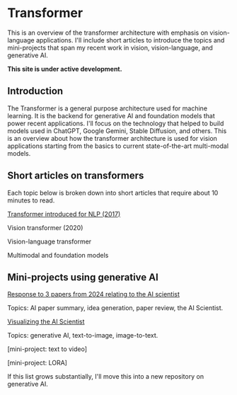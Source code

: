 # Transformer
This is an overview of the transformer architecture with emphasis on vision-language applications. I'll include short articles to introduce the topics and mini-projects that span my recent work in vision, vision-language, and generative AI. 

**This site is under active development.**

## Introduction
The Transformer is a general purpose architecture used for machine learning. It is the backend for generative AI and foundation models that power recent applications. I'll focus on the technology that helped to build models used in ChatGPT, Google Gemini, Stable Diffusion, and others. This is an overview about how the transformer architecture is used for vision applications starting from the basics to current state-of-the-art multi-modal models.

## Short articles on transformers

Each topic below is broken down into short articles that require about 10 minutes to read.

[Transformer introduced for NLP (2017)](https://medium.com/@erikntaylor/transformer-introduced-for-nlp-80c02858064d)

Vision transformer (2020)

Vision-language transformer

Multimodal and foundation models

## Mini-projects using generative AI

[Response to 3 papers from 2024 relating to the AI scientist](https://medium.com/@erikntaylor/review-of-ai-scientist-and-related-2024-papers-by-a-human-scientist-with-help-from-gpt-4o-b53c101943ac)

Topics: AI paper summary, idea generation, paper review, the AI Scientist.

[Visualizing the AI Scientist](https://medium.com/@erikntaylor/visualizing-the-ai-scientist-2aa820ffe1f6)

Topics: generative AI, text-to-image, image-to-text.

[mini-project: text to video]

[mini-project: LORA]

If this list grows substantially, I'll move this into a new repository on generative AI.
